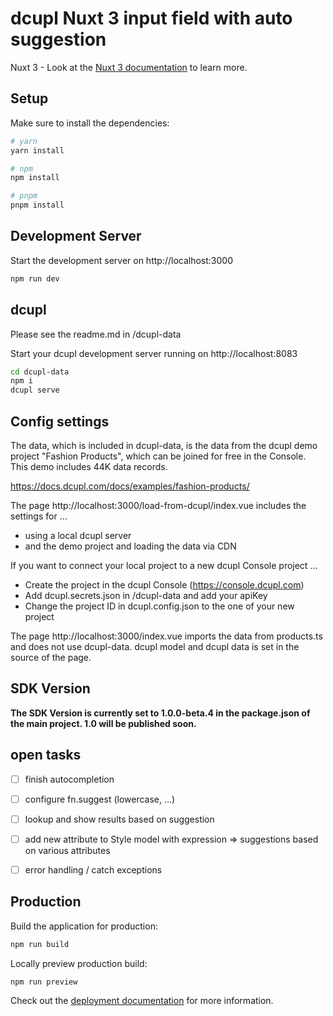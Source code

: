# dcupl Nuxt 3 input field with auto suggestion

Nuxt 3 - Look at the [Nuxt 3 documentation](https://nuxt.com/docs/getting-started/introduction) to learn more.

## Setup

Make sure to install the dependencies:

```bash
# yarn
yarn install

# npm
npm install

# pnpm
pnpm install
```

## Development Server

Start the development server on http://localhost:3000

```bash
npm run dev
```

## dcupl
Please see the readme.md in /dcupl-data

Start your dcupl development server running on http://localhost:8083

```bash
cd dcupl-data
npm i
dcupl serve
```

## Config settings
The data, which is included in dcupl-data, is the data from the dcupl demo project "Fashion Products", which can be joined for free in the Console. This demo includes 44K data records.

https://docs.dcupl.com/docs/examples/fashion-products/

The page http://localhost:3000/load-from-dcupl/index.vue includes the settings for ...
- using a local dcupl server
- and the demo project and loading the data via CDN

If you want to connect your local project to a new dcupl Console project ...
- Create the project in the dcupl Console (https://console.dcupl.com)
- Add dcupl.secrets.json in /dcupl-data and add your apiKey
- Change the project ID in dcupl.config.json to the one of your new project


The page http://localhost:3000/index.vue imports the data from products.ts and does not use dcupl-data. dcupl model and dcupl data is set in the source of the page.

## SDK Version
**The SDK Version is currently set to 1.0.0-beta.4 in the package.json of the main project. 1.0 will be published soon.**


## open tasks
- [ ] finish autocompletion
- [ ] configure fn.suggest (lowercase, ...)
- [ ] lookup and show results based on suggestion
- [ ] add new attribute to Style model with expression => suggestions based on various attributes
- [ ] error handling / catch exceptions



## Production
Build the application for production:

```bash
npm run build
```

Locally preview production build:

```bash
npm run preview
```

Check out the [deployment documentation](https://nuxt.com/docs/getting-started/deployment) for more information.
